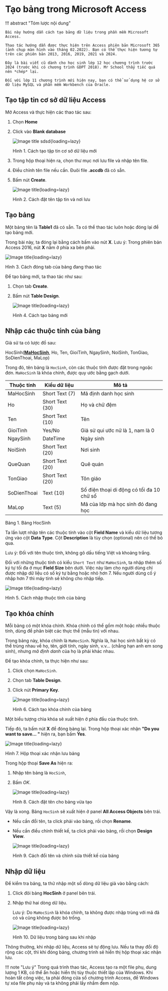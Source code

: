 # Tạo bảng trong Microsoft Access

!!! abstract "Tóm lược nội dung"
    
    Bài này hướng dẫn cách tạo bảng dữ liệu trong phần mềm Microsoft Access.

    Thao tác hướng dẫn được thực hiện trên Access phiên bản Microsoft 365 (ảnh chụp màn hình vào tháng 02.2022). Bạn có thể thực hiện tương tự trên các phiên bản 2013, 2016, 2019, 2021 và 2024.

    Đây là bài viết cũ dành cho học sinh lớp 12 học chương trình trước 2024 (trước khi có chương trình GDPT 2018). Mr School thấy tiếc quá nên *chép* lại.
    
    Đối với lớp 11 chương trình mới hiện nay, bạn có thể sử dụng hệ cơ sở dữ liệu MySQL và phần mềm Workbench của Oracle.

## Tạo tập tin cơ sở dữ liệu Access

Mở Access và thực hiện các thao tác sau:

1. Chọn **Home**
2. Click vào **Blank database**

    ![Image title sdsd](https://lh3.googleusercontent.com/PKOmSA5kDRP_GTQo1Iz24_Wh_CD0X04CT2CEW1LE7bhhNTbVD9QSTB3BpW_jgdBe7ceBSvahwx0ghC86P-P1Hn8EOTiqD18_hJP_0R-YqmXK9ws96BCm3tg_3vqK2tOQlN7pXGRokQE=w360){loading=lazy}

    Hình 1. Cách tạo tập tin cơ sở dữ liệu mới

3. Trong hộp thoại hiện ra, chọn thư mục nơi lưu file và nhập tên file.
4. Điều chỉnh tên file nếu cần. Đuôi file **.accdb** đã có sẵn.
5. Bấm nút **Create**.

    ![Image title](https://lh3.googleusercontent.com/PXAiELIE7TQGhTYeUtnAKp87WLbHBDOgq3O8Tu3_mnekHgniJ7Fh_SKUvjHJi6_iuUUox6mu_MFkRZTmCBI3vtqKcvmJM0NZ54Zs2Hma-9vnrt8IdugR7d-5fYVn4eVlUbgFeVG4iLQ=w540){loading=lazy}

    Hình 2. Cách đặt tên tập tin và nơi lưu 

## Tạo bảng

Một bảng tên là **Table1** đã có sẵn. Ta có thể thao tác luôn hoặc đóng lại để tạo bảng mới.

Trong bài này, ta đóng lại bằng cách bấm vào nút **X**. Lưu ý: Trong phiên bản Access 2016, nút **X** nằm ở phía xa bên phải.

![Image title](https://lh3.googleusercontent.com/WYUFFAq6PaqMCBwwG3QrsSXffrbTSGl_XkEuNbPUAXx4rp3Z9LPjy4adh3cTPBVO1ehSyjirfao0OBDfrcqz42khhNxWdf26KtLOk6YQJn55KITz4Ysox1oo8484zsVODeT5jnTSV7w=w400){loading=lazy}

Hình 3. Cách đóng tab của bảng đang thao tác

Để tạo bảng mới, ta thao tác như sau:

1. Chọn tab **Create**.
2. Bấm nút **Table Design**.

    ![Image title](https://lh3.googleusercontent.com/3aEuwv93q3txbFJ8e3FuQVKrJrjEuXUWw0q7CPA-5HSj2bI825rTsJbat_R8tjT27jmElYf6FBf0t66MybTYEqhtkx6SZu0aGn8GP8oo90ZvHo2-W6Bzh-IH0ajsxrqZ468l4r0nFl0=w360){loading=lazy}

    Hình 4. Cách tạo bảng mới

## Nhập các thuộc tính của bảng

Giả sử ta có lược đồ sau:

HocSinh(**<ins>MaHocSinh</ins>**, Ho, Ten, GioiTinh, NgaySinh, NoiSinh, TonGiao, SoDienThoai, MaLop)

Trong đó, tên bảng là `HocSinh`, còn các thuộc tính được đặt trong ngoặc đơn. `MaHocSinh` là khóa chính, được quy ước bằng gạch dưới.

| Thuộc tính | Kiểu dữ liệu | Mô tả |
| --- | --- | --- |
| MaHocSinh	| Short Text (7) | Mã định danh học sinh |
| Ho | Short Text (30) | Họ và chữ đệm |
| Ten | Short Text (10) | Tên |
| GioiTinh | Yes/No	| Giả sử qui ước nữ là 1, nam là 0 |
| NgaySinh | DateTime | Ngày sinh |
| NoiSinh | Short Text (20) | Nơi sinh |
| QueQuan | Short Text (20) | Quê quán |
| TonGiao | Short Text (20) | Tôn giáo |
| SoDienThoai | Text (10) | Số điện thoại di động có tối đa 10 chữ số |
| MaLop | Text (5) | Mã của lớp mà học sinh đó đang học |

Bảng 1. Bảng HocSinh

Ta lần lượt nhập tên các thuộc tính vào cột **Field Name** và kiểu dữ liệu tương ứng vào cột **Data Type**. Cột **Description** là tùy chọn (optional) nên có thể bỏ qua.

Lưu ý: Đối với tên thuộc tính, không gõ dấu tiếng Việt và khoảng trắng.

Đối với những thuộc tính có kiểu `Short Text` như `MaHocSinh`, ta nhập thêm số ký tự tối đa ở mục **Field Size** bên dưới. Việc này làm cho người dùng chỉ được nhập dữ liệu có số ký tự bằng hoặc nhỏ hơn 7. Nếu người dùng cố ý nhập hơn 7 thì máy tính sẽ không cho nhập tiếp.

![Image title](https://lh3.googleusercontent.com/kG-SrwLrfmizqbRUTFLYiWZzzfIgsF4TKDcRQzVshWbGpBuj8Gk1f633lbAKYpI95d86OqcE9XOhw36vwpPkUzyfzbUw9AM-T2Z3obitLO94VM57z9ii4WuzU3-6ew-ir97CE1dbasw=w650){loading=lazy}

Hình 5. Cách nhập thuộc tính của bảng

## Tạo khóa chính

Mỗi bảng có một khóa chính. Khóa chính có thể gồm một hoặc nhiều thuộc tính, dùng để phân biệt các thực thể (mẫu tin) với nhau.

Trong bảng này, khóa chính là `MaHocSinh`. Nghĩa là, hai học sinh bất kỳ có thể trùng nhau về họ, tên, giới tính, ngày sinh, v.v... (chẳng hạn anh em song sinh), nhưng *mã định danh* của họ là phải khác nhau.

Để tạo khóa chính, ta thực hiện như sau:

1. Click chọn `MaHocSinh`.
2. Chọn tab **Table Design**.
3. Click nút **Primary Key**.

    ![Image title](https://lh3.googleusercontent.com/khHr9OrXOgn9eYo4lzwPpjkmtjgsCpcQuJy23gOSHBoztiPxGPAdyR0RQz5ksA6AGsFw3-mVXkhPIfAG_aHZmTSmW6rFxEa2a2VJoz6USKBsfnQQs4F04F9adPj7f88NKx3d_uxEz-Y=w540){loading=lazy}

    Hình 6. Cách tạo khóa chính của bảng

Một biểu tượng chìa khóa sẽ xuất hiện ở phía đầu của thuộc tính.

Tiếp đó, ta bấm nút **X** để đóng bảng lại. Trong hộp thoại xác nhận **"Do you want to save... "** hiện ra, bạn bấm **Yes**.

![Image title](https://lh3.googleusercontent.com/V7y4WDVbC8UrzZW9kklHa_aGCpzRl4WqpEsjtuyqQkoazFF5zryG_s9dyzeb2BDHEXeFJtNtnQFtwzu8FeXNpK14ohQ_lLOU93PjIg1PYOsLy9Su5LCW-6lqOhzNSWWunXb6ixd3gng=w360){loading=lazy}

Hình 7. Hộp thoại xác nhận lưu bảng

Trong hộp thoại **Save As** hiện ra:

1. Nhập tên bảng là `HocSinh`, 
2. Bấm *OK*.

    ![Image title](https://lh3.googleusercontent.com/C5jEHR0XyKkfp1pCUj-5ic4NKl20eDfAFJJ4hdk7rgB4HnMG-iZPZUfVksgShMXCWJV-YuIK_ZAkgwdbqPOMbOQp4zW9rGZKwVKFQBVcKZI8UaVqkUFJRURfsYxL9RVHQ-0eF086SQQ=w320){loading=lazy}

    Hình 8. Cách đặt tên cho bảng vừa tạo

Vậy là xong. Bảng `HocSinh` sẽ xuất hiện ở panel **All Access Objects** bên trái.

- Nếu cần đổi tên, ta click phải vào bảng, rồi chọn **Rename**.
- Nếu cần điều chỉnh thiết kế, ta click phải vào bảng, rồi chọn **Design View**.

    ![Image title](https://lh3.googleusercontent.com/lqfl6XoAiqabh7m2MgCq0jEgnOP_ef0otIDDcNPJVw5TVLtD2BfCfep9odWTesoZJZH0WxDVJvjOWTO8TAwv3UVSHoD-vlN73Kg8_BbDtk4WWASCZ4oQWz8rJIcnalu2EKEyc83CUS0=w320){loading=lazy}

    Hình 9. Cách đổi tên và chỉnh sửa thiết kế của bảng

## Nhập dữ liệu

Để kiểm tra bảng, ta thử nhập một số dòng dữ liệu giả vào bằng cách:

1. Click đôi bảng **HocSinh** ở panel bên trái.
2. Nhập thử hai dòng dữ liệu.

    Lưu ý: Do `MaHocSinh` là khóa chính, ta không được nhập trùng với mã đã có và cũng không được bỏ trống.

    ![Image title](https://lh3.googleusercontent.com/4n1BgFCBzyWFNBtE532HCmK6pIMztKq9ab4NmUWsauamtFJ0or-Qeg83LBTYW_nHGQeePCMN9vDjmKLgoKhCDIEylYUPE4x7vyzKVn0oCIP2nFogVdGtGL41-HN-z3zYgguBMCZXLBY=w800){loading=lazy}

    Hình 10. Dữ liệu trong bảng sau khi nhập

Thông thường, khi nhập dữ liệu, Access sẽ tự động lưu. Nếu ta thay đổi độ rộng các cột, thì khi đóng bảng, chương trình sẽ hiển thị hộp thoại xác nhận lưu.

!!! note "Lưu ý"
    Trong quá trình thao tác, Access tạo ra một file phụ, dung lượng 1 KB, có thể ẩn hoặc hiển thị tùy thuộc thiết lập của Windows. Khi hoàn tất công việc, ta phải đóng cửa sổ chương trình Access, để Windows tự xóa file phụ này và ta không phải lấy nhầm đem nộp.
